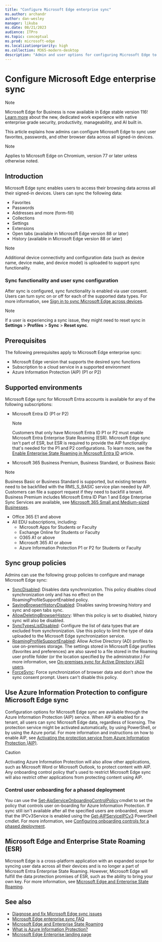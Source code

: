 ```yaml
---
title: "Configure Microsoft Edge enterprise sync"
ms.author: archandr
author: dan-wesley
manager: likuba
ms.date: 08/21/2023
audience: ITPro
ms.topic: conceptual
ms.prod: microsoft-edge
ms.localizationpriority: high
ms.collection: M365-modern-desktop
description: "Admin and user options for configuring Microsoft Edge to sync favorites, passwords, and other browser data."
---
```


# Configure Microsoft Edge enterprise sync

> [!NOTE]
> Microsoft Edge for Business is now available in Edge stable version 116! [Learn more](https://techcommunity.microsoft.com/t5/microsoft-edge-insider/microsoft-edge-for-business-faq/ba-p/3891837) about the new, dedicated work experience with native enterprise grade security, productivity, manageability, and AI built in.

This article explains how admins can configure Microsoft Edge to sync user favorites, passwords, and other browser data across all signed-in devices.

> [!NOTE]
> Applies to Microsoft Edge on Chromium, version 77 or later unless otherwise noted.

## Introduction

Microsoft Edge sync enables users to access their browsing data across all their signed-in devices. Users can sync the following data:

- Favorites
- Passwords
- Addresses and more (form-fill)
- Collections
- Settings
- Extensions
- Open tabs (available in Microsoft Edge version 88 or later)
- History (available in Microsoft Edge version 88 or later)

> [!NOTE]
> Additional device connectivity and configuration data (such as device name, device make,  and device model) is uploaded to support sync functionality.

### Sync functionality and user sync configuration

After sync is configured, sync functionality is enabled via user consent. Users can turn sync on or off for each of the supported data types. For more information, see [Sign in to sync Microsoft Edge across devices](https://support.microsoft.com/microsoft-edge/sign-in-to-sync-microsoft-edge-across-devices-e6ffa79b-ed52-aa32-47e2-5d5597fe4674).

> [!NOTE]
> If a user is experiencing a sync issue, they might need to reset sync in **Settings** > **Profiles** > **Sync** > **Reset sync**.

## Prerequisites

The following prerequisites apply to Microsoft Edge enterprise sync:

- Microsoft Edge version that supports the desired sync functions
- Subscription to a cloud service in a supported environment
- Azure Information Protection (AIP) (P1 or P2)

## Supported environments

Microsoft Edge sync for Microsoft Entra accounts is available for any of the following subscriptions:

- Microsoft Entra ID (P1 or P2)
  
  > [!NOTE]
  > Customers that only have Microsoft Entra ID P1 or P2 must enable Microsoft Entra Enterprise State Roaming (ESR). Microsoft Edge sync isn't part of ESR, but ESR is required to provide the AIP functionality that's needed for the P1 and P2 configurations. To learn more, see the [Enable Enterprise State Roaming in Microsoft Entra ID](/azure/active-directory/devices/enterprise-state-roaming-enable) article.

- Microsoft 365 Business Premium, Business Standard, or Business Basic
<!-- FIX --->
  > [!NOTE]
  > Business Basic or Business Standard is supported, but existing tenants need to be backfilled with the RMS_S_BASIC service plan needed by AIP. Customers can file a support request if they need to backfill a tenant. Business Premium includes Microsoft Entra ID  Plan 1 and Edge Enterprise Sync Services are available, see [Microsoft 365 Small and Medium-sized Businesses](https://aka.ms/M365BusinessPlans).

- Office 365 E1 and above
- All EDU subscriptions, including:
  - Microsoft Apps for Students or Faculty
  - Exchange Online for Students or Faculty
  - O365 A1 or above
  - Microsoft 365 A1 or above
  - Azure Information Protection P1 or P2 for Students or Faculty

## Sync group policies

Admins can use the following group policies to configure and manage Microsoft Edge sync:

- [SyncDisabled](./microsoft-edge-policies.md#syncdisabled): Disables data synchronization.  This policy disables cloud synchronization only and has no effect on the RoamingProfileSupportEnabled policy.
- [SavingBrowserHistoryDisabled](./microsoft-edge-policies.md#savingbrowserhistorydisabled): Disables saving browsing history and sync and open tabs sync.
- [AllowDeletingBrowserHistory](./microsoft-edge-policies.md#allowdeletingbrowserhistory): When this policy is set to disabled, history sync will also be disabled.
- [SyncTypesListDisabled](./microsoft-edge-policies.md#synctypeslistdisabled): Configure the list of data types that are excluded from synchronization. Use this policy to limit the type of data uploaded to the Microsoft Edge synchronization service.
- [RoamingProfileSupportEnabled](./microsoft-edge-policies.md#roamingprofilesupportenabled): Allow Active Directory (AD) profiles to use on-premises storage. The settings stored in Microsoft Edge profiles (favorites and preferences) are also saved to a file stored in the Roaming user profile folder (or the location specified by the administrator.) For more information, see [On-premises sync for Active Directory (AD) users](./microsoft-edge-on-premises-sync.md).
- [ForceSync](/deployedge/microsoft-edge-policies#forcesync): Force synchronization of browser data and don't show the sync consent prompt. Users can't disable this policy.

## Use Azure Information Protection to configure Microsoft Edge sync

Configuration options for Microsoft Edge sync are available through the Azure Information Protection (AIP) service. When AIP is enabled for a tenant, all users can sync Microsoft Edge data, regardless of licensing. The protection service might be activated automatically, by using PowerShell, or by using the Azure portal. For more information and instructions on how to enable AIP, see [Activating the protection service from Azure Information Protection (AIP)](/azure/information-protection/activate-office365).

> [!CAUTION]
> Activating Azure Information Protection will also allow other applications, such as Microsoft Word or Microsoft Outlook, to protect content with AIP. Any onboarding control policy that's used to restrict Microsoft Edge sync will also restrict other applications from protecting content using AIP.

### Control user onboarding for a phased deployment

You can use the [Set-AipServiceOnboardingControlPolicy](/powershell/module/aipservice/set-aipserviceonboardingcontrolpolicy?preserve-view=true&view=azureipps) cmdlet to set the policy that controls user on-boarding for Azure Information Protection. If sync still isn't available after all the specified users are onboarded, ensure that the IPCv3Service is enabled using the [Get-AIPServiceIPCv3](/powershell/module/aipservice/get-aipserviceipcv3?preserve-view=true&view=azureipps) PowerShell cmdlet. For more information, see [Configuring onboarding controls for a phased deployment](/azure/information-protection/activate-service#configuring-onboarding-controls-for-a-phased-deployment).

## Microsoft Edge and Enterprise State Roaming (ESR)

Microsoft Edge is a cross-platform application with an expanded scope for syncing user data across all their devices and is no longer a part of Microsoft Entra Enterprise State Roaming. However, Microsoft Edge will fulfill the data protection promises of ESR, such as the ability to bring your own key. For more information, see [Microsoft Edge and Enterprise State Roaming](microsoft-edge-enterprise-state-roaming.md).

## See also

- [Diagnose and fix Microsoft Edge sync issues](microsoft-edge-troubleshoot-enterprise-sync.md)
- [Microsoft Edge enterprise sync FAQ](microsoft-edge-enterprise-sync-faq.md)
- [Microsoft Edge and Enterprise State Roaming](microsoft-edge-enterprise-state-roaming.md)
- [What is Azure Information Protection?](/azure/information-protection/what-is-information-protection)
- [Microsoft Edge Enterprise landing page](https://aka.ms/EdgeEnterprise)
